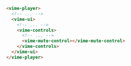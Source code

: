 ```html {7} title="example.html"
<vime-player>
  <!-- ... -->
  <vime-ui>
    <!-- ... -->
    <vime-controls>
      <!-- ... -->
      <vime-mute-control></vime-mute-control>
    </vime-controls>
  </vime-ui>
</vime-player>
```

